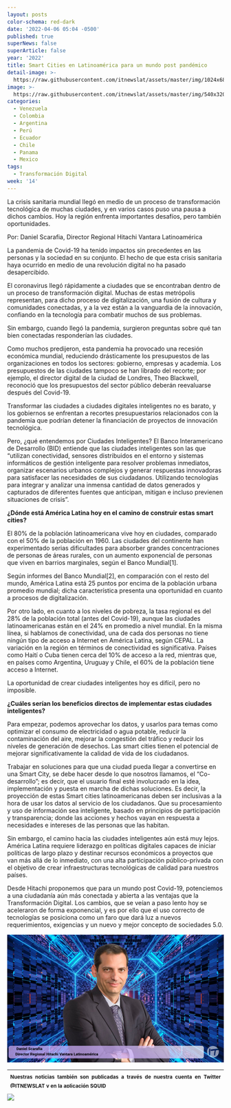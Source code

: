 ```yaml
---
layout: posts
color-schema: red-dark
date: '2022-04-06 05:04 -0500'
published: true
superNews: false
superArticle: false
year: '2022'
title: Smart Cities en Latinoamérica para un mundo post pandémico
detail-image: >-
  https://raw.githubusercontent.com/itnewslat/assets/master/img/1024x680/Daniel-Scarafia-g.jpg
image: >-
  https://raw.githubusercontent.com/itnewslat/assets/master/img/540x320/Daniel-Scarafia-p.jpg
categories:
  - Venezuela
  - Colombia
  - Argentina
  - Perú
  - Ecuador
  - Chile
  - Panama
  - Mexico
tags:
  - Transformación Digital
week: '14'
---
```

La crisis sanitaria mundial llegó en medio de un proceso de transformación tecnológica de muchas ciudades, y en varios casos puso una pausa a dichos cambios. Hoy la región enfrenta importantes desafíos, pero también oportunidades.

Por: Daniel Scarafia, Director Regional Hitachi Vantara Latinoamérica
 
La pandemia de Covid-19 ha tenido impactos sin precedentes en las personas y la sociedad en su conjunto. El hecho de que esta crisis sanitaria haya ocurrido en medio de una revolución digital no ha pasado desapercibido.

El coronavirus llegó rápidamente a ciudades que se encontraban dentro de un proceso de transformación digital. Muchas de estas metrópolis representan, para dicho proceso de digitalización, una fusión de cultura y comunidades conectadas, y a la vez están a la vanguardia de la innovación, confiando en la tecnología para combatir muchos de sus problemas.

Sin embargo, cuando llegó la pandemia, surgieron preguntas sobre qué tan bien conectadas responderían las ciudades.

Como muchos predijeron, esta pandemia ha provocado una recesión económica mundial, reduciendo drásticamente los presupuestos de las organizaciones en todos los sectores: gobierno, empresas y academia.
Los presupuestos de las ciudades tampoco se han librado del recorte; por ejemplo, el director digital de la ciudad de Londres, Theo Blackwell, reconoció que los presupuestos del sector público deberán reevaluarse después del Covid-19.

Transformar las ciudades a ciudades digitales inteligentes no es barato, y los gobiernos se enfrentan a recortes presupuestarios relacionados con la pandemia que podrían detener la financiación de proyectos de innovación tecnológica. 

Pero, ¿qué entendemos por Ciudades Inteligentes?  El Banco Interamericano de Desarrollo (BID) entiende que las ciudades inteligentes son las que “utilizan conectividad, sensores distribuidos en el entorno y sistemas informáticos de gestión inteligente para resolver problemas inmediatos, organizar escenarios urbanos complejos y generar respuestas innovadoras para satisfacer las necesidades de sus ciudadanos. Utilizando tecnologías para integrar y analizar una inmensa cantidad de datos generados y capturados de diferentes fuentes que anticipan, mitigan e incluso previenen situaciones de crisis”.  
 
**¿Dónde está América Latina hoy en el camino de construir estas smart cities?**

El 80% de la población latinoamericana vive hoy en ciudades, comparado con el 50% de la población en 1960. Las ciudades del continente han experimentado serias dificultades para absorber grandes concentraciones de personas de áreas rurales, con un aumento exponencial de personas que viven en barrios marginales, según el Banco Mundial[1].

Según informes del Banco Mundial[2], en comparación con el resto del mundo, América Latina está 25 puntos por encima de la población urbana promedio mundial; dicha característica presenta una oportunidad en cuanto a procesos de digitalización.

Por otro lado, en cuanto a los niveles de pobreza, la tasa regional es del 28% de la población total (antes del Covid-19), aunque las ciudades latinoamericanas están en el 24% en promedio a nivel mundial.  En la misma línea, si hablamos de conectividad, una de cada dos personas no tiene ningún tipo de acceso a Internet en América Latina, según CEPAL. 
La variación en la región en términos de conectividad es significativa. Países como Haití o Cuba tienen cerca del 10% de acceso a la red, mientras que, en países como Argentina, Uruguay y Chile, el 60% de la población tiene acceso a Internet. 

La oportunidad de crear ciudades inteligentes hoy es difícil, pero no imposible.
 
**¿Cuáles serían los beneficios directos de implementar estas ciudades inteligentes?**

Para empezar, podemos aprovechar los datos, y usarlos para temas como optimizar el consumo de electricidad o agua potable, reducir la contaminación del aire, mejorar la congestión del tráfico y reducir los niveles de generación de desechos.  Las smart cities tienen el potencial de mejorar significativamente la calidad de vida de los ciudadanos. 

Trabajar en soluciones para que una ciudad pueda llegar a convertirse en una Smart City, se debe hacer desde lo que nosotros llamamos, el “Co-desarrollo”; es decir, que el usuario final esté involucrado en la idea, implementación y puesta en marcha de dichas soluciones.
Es decir, la proyección de estas Smart cities latinoamericanas deben ser inclusivas a la hora de usar los datos al servicio de los ciudadanos. Que su procesamiento y uso de información sea inteligente, basado en principios de participación y transparencia; donde las acciones y hechos vayan en respuesta a necesidades e intereses de las personas que las habitan.

Sin embargo, el camino hacia las ciudades inteligentes aún está muy lejos. América Latina requiere liderazgo en políticas digitales capaces de iniciar políticas de largo plazo y destinar recursos económicos a proyectos que van más allá de lo inmediato, con una alta participación público-privada con el objetivo de crear infraestructuras tecnológicas de calidad para nuestros países.  

Desde Hitachi proponemos que para un mundo post Covid-19, potenciemos a una ciudadanía aún más conectada y abierta a las ventajas que la Transformación Digital. Los cambios, que se veían a paso lento hoy se aceleraron de forma exponencial, y es por ello que el uso correcto de tecnologías se posiciona como un faro que dará luz a nuevos requerimientos, exigencias y un nuevo y mejor concepto de sociedades 5.0.

![](https://raw.githubusercontent.com/itnewslat/assets/master/img/540x320/Daniel-Scarafia-p.jpg)

<table style="height: 42px;" width="569">
<tbody>
<tr>
<td style="text-align: justify;"><sub><strong>Nuestras noticias también son publicadas a través de nuestra cuenta en Twitter <a href="https://twitter.com/itnewslat?lang=es">@ITNEWSLAT</a> y en la aplicación <a href="https://squidapp.co/en/">SQUID</a></strong></sub></td>
</tr>
</tbody>
</table>

<img src="https://tracker.metricool.com/c3po.jpg?hash=56f88a41e39ab42c063cc51676587a04"/>